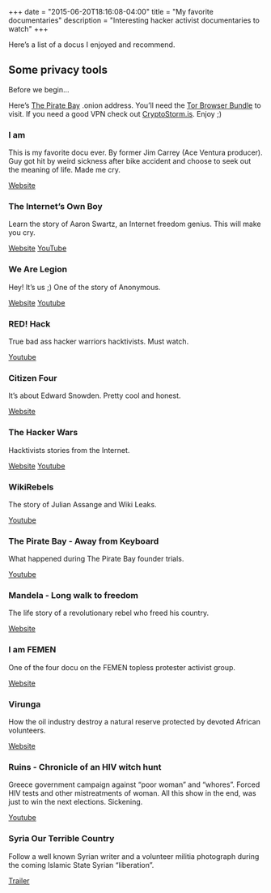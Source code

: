 +++
date = "2015-06-20T18:16:08-04:00"
title = "My favorite documentaries"
description = "Interesting hacker activist documentaries to watch"
+++

Here’s a list of a docus I enjoyed and recommend.

## Some privacy tools
Before we begin...

Here’s [The Pirate Bay](http://uj3wazyk5u4hnvtk.onion/) .onion address. You’ll need the [Tor Browser Bundle](https://www.torproject.org/projects/torbrowser.html.en) to visit. If you need a good VPN check out [CryptoStorm.is](http://cryptostorm.is/). Enjoy ;)

### I am
This is my favorite docu ever. By former Jim Carrey (Ace Ventura producer). Guy got hit by weird sickness after bike accident and choose to seek out the meaning of life. Made me cry.

[Website](http://www.iamthedoc.com/)

### The Internet’s Own Boy
Learn the story of Aaron Swartz, an Internet freedom genius. This will make you cry.

[Website](http://www.takepart.com/internets-own-boy)
[YouTube](https://www.youtube.com/watch?v=qUmUbn6c_8U)

### We Are Legion
Hey! It’s us ;) One of the story of Anonymous.

[Website](http://wearelegionthedocumentary.com/)
[Youtube](https://www.youtube.com/watch?v=3SsLGPaYjvM)

### RED! Hack
True bad ass hacker warriors hacktivists. Must watch.

[Youtube](https://www.youtube.com/watch?v=nf-24WuN--Y)

### Citizen Four
It’s about Edward Snowden. Pretty cool and honest.

[Website](https://citizenfourfilm.com/)

### The Hacker Wars
Hacktivists stories from the Internet.

[Website](http://thehackerwars.com/)
[Youtube](https://www.youtube.com/watch?v=ku9edEKvGuY)

### WikiRebels
The story of Julian Assange and Wiki Leaks.

[Youtube](https://www.youtube.com/watch?v=z9xrO2Ch4Co)

### The Pirate Bay - Away from Keyboard
What happened during The Pirate Bay founder trials.

[Youtube](https://www.youtube.com/watch?v=eTOKXCEwo_8)

### Mandela - Long walk to freedom

The life story of a revolutionary rebel who freed his country.

[Website](http://mandelafilm.com/)

### I am FEMEN
One of the four docu on the FEMEN topless protester activist group.

[Website](http://caravelproduction.ch/documentaires-3/femen/)

### Virunga

How the oil industry destroy a natural reserve protected by devoted African volunteers.

[Website](http://virungamovie.com/)

### Ruins - Chronicle of an HIV witch hunt
Greece government campaign against “poor woman” and “whores”. Forced HIV tests and other mistreatments of woman. All this show in the end, was just to win the next elections. Sickening.

[Youtube](https://www.youtube.com/watch?v=LlbL4sQ3_Fo)

### Syria Our Terrible Country
Follow a well known Syrian writer and a volunteer militia photograph during the coming Islamic State Syrian “liberation”.

[Trailer](https://www.youtube.com/watch?v=VkKGxGDBXwQ)
